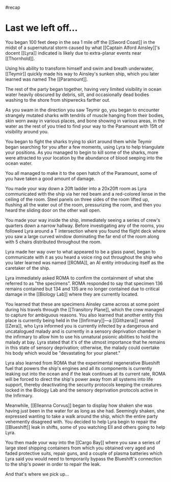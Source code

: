 #recap 
# Last we left off...
You began 100 feet deep in the sea 1 mile off the [[Sword Coast]] in the midst of a supernatural storm caused by what [[Captain Alford Ainsley]]'s docent [[Lyra]] indicated is likely due to extra-planar events near [[Thornhold]].

Using his ability to transform himself and swim and breath underwater, [[Teymir]] quickly made his way to Ainsley's sunken ship, which you later learned was named The [[Paramount]].

The rest of the party began together, having very limited visibility in ocean water heavily obscured by debris, silt, and occasionally dead bodies washing to the shore from shipwrecks farther out.

As you swam in the direction you saw Teymir go, you began to encounter strangely mutated sharks with tendrils of muscle hanging from their bodies, skin worn away in various places, and bone showing in various areas, in the water as the rest of you tried to find your way to the Paramount with 15ft of visibility around you.

You began to fight the sharks trying to skirt around them while Teymir began searching for you after a few moments, using Lyra to help triangulate your positions. As you managed to begin to kill some of the sharks, more were attracted to your location by the abundance of blood seeping into the ocean water.

You all managed to make it to the open hatch of the Paramount, some of you have taken a good amount of damage.

You made your way down a 20ft ladder into a 20x20ft room as Lyra communicated with the ship via her red beam and a red-colored lense in the ceiling of the room. Steel panels on three sides of the room lifted up, flushing all the water out of the room, pressurizing the room, and then you heard the sliding door on the other wall open.

You made your way inside the ship, immediately seeing a series of crew's quarters down a narrow hallway. Before investigating any of the rooms, you followed Lyra around a T intersection where you found the flight deck where you saw a large curved window dominating the far end of the room along with 5 chairs distributed throughout the room.

Lyra made her way over to what appeared to be a glass panel, began to communicate with it as you heard a voice ring out throughout the ship who you later learned was named [[ROMA]], an AI entity introducing itself as the caretaker of the ship.

Lyra immediately asked ROMA to confirm the containment of what she referred to as "the specimens". ROMA responded to say that specimen 136 remains contained but 134 and 135 are no longer contained due to critical damage in the [[Biology Lab]] where they are currently located.

You learned that these are specimens Ainsley came across at some point during his travels through the [[Transitory Plane]], which the crew managed to capture for ambiguous reasons. You also learned that another entity this place is currently being held in the [[Infirmary]]—a [[Githzerai]] named [[Zera]], who Lyra informed you is currently infected by a dangerous and uncatalogued malady and is currently in a sensory deprivation chamber in the infirmary to allow him to use his unnatural psionic abilities to hold the malady at bay. Lyra stated that it's of the utmost importance that he remains in this state of sensory deprivation; otherwise, the malady could overtake his body which would be "devastating for your planet."

Lyra also learned from ROMA that the experimental regenerative Blueshift fuel that powers the ship's engines and all its components is currently leaking out into the ocean and if the leak continues at its current rate, ROMA will be forced to direct the ship's power away from all systems into life support, thereby deactivating the security protocols keeping the creatures locked in the Biology Lab and the sensory deprivation protocols active in the Infirmary.

Meanwhile, [[Elleanna Corvus]] began to display how shaken she was having just been in the water for as long as she had. Seemingly shaken, she expressed wanting to take a walk around the ship, which the entire party vehemently disagreed with. You decided to help Lyra begin to repair the [[Blueshift]] leak in shifts, some of you watching Ell and others going to help Lyra.

You then made your way into the [[Cargo Bay]] where you saw a series of large steel shipping containers from which you obtained very aged and faded protective suits, repair guns, and a couple of plasma batteries which Lyra said you would need to temporarily bypass the Blueshift's connection to the ship's power in order to repair the leak.

And that's where we pick up...